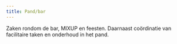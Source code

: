 ```yaml
---
title: Pand/bar
---
```


Zaken rondom de bar, MIXUP en feesten.
Daarnaast coördinatie van facilitaire taken en onderhoud in het pand.

